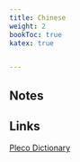 ```yaml
---
title: Chinese
weight: 2
bookToc: true
katex: true


---
```


## Notes


## Links
[Pleco Dictionary](https://www.pleco.com/)
